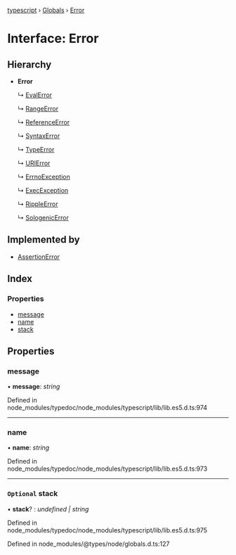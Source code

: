 [typescript](../README.md) › [Globals](../globals.md) › [Error](error.md)

# Interface: Error

## Hierarchy

* **Error**

  ↳ [EvalError](evalerror.md)

  ↳ [RangeError](rangeerror.md)

  ↳ [ReferenceError](referenceerror.md)

  ↳ [SyntaxError](syntaxerror.md)

  ↳ [TypeError](typeerror.md)

  ↳ [URIError](urierror.md)

  ↳ [ErrnoException](nodejs.errnoexception.md)

  ↳ [ExecException](_child_process_.execexception.md)

  ↳ [RippleError](../classes/rippleerror.md)

  ↳ [SologenicError](../classes/sologenicerror.md)

## Implemented by

* [AssertionError](../classes/_assert_.internal.assertionerror.md)

## Index

### Properties

* [message](error.md#message)
* [name](error.md#name)
* [stack](error.md#optional-stack)

## Properties

###  message

• **message**: *string*

Defined in node_modules/typedoc/node_modules/typescript/lib/lib.es5.d.ts:974

___

###  name

• **name**: *string*

Defined in node_modules/typedoc/node_modules/typescript/lib/lib.es5.d.ts:973

___

### `Optional` stack

• **stack**? : *undefined | string*

Defined in node_modules/typedoc/node_modules/typescript/lib/lib.es5.d.ts:975

Defined in node_modules/@types/node/globals.d.ts:127
